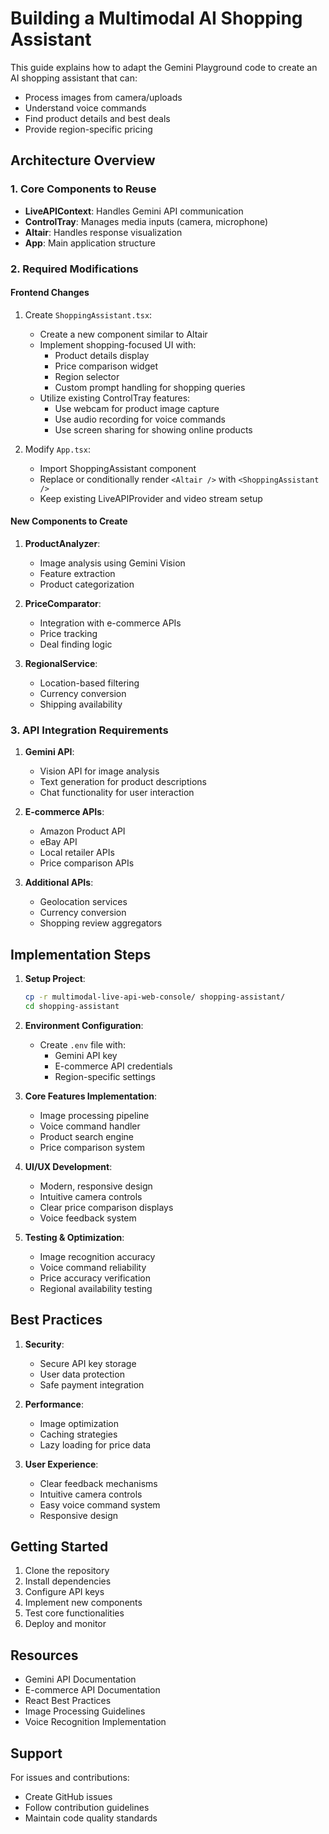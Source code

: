 # Building a Multimodal AI Shopping Assistant

This guide explains how to adapt the Gemini Playground code to create an AI shopping assistant that can:
- Process images from camera/uploads
- Understand voice commands
- Find product details and best deals
- Provide region-specific pricing

## Architecture Overview

### 1. Core Components to Reuse

- **LiveAPIContext**: Handles Gemini API communication
- **ControlTray**: Manages media inputs (camera, microphone)
- **Altair**: Handles response visualization
- **App**: Main application structure

### 2. Required Modifications

#### Frontend Changes
1. Create `ShoppingAssistant.tsx`:
   - Create a new component similar to Altair
   - Implement shopping-focused UI with:
     - Product details display
     - Price comparison widget
     - Region selector
     - Custom prompt handling for shopping queries
   - Utilize existing ControlTray features:
     - Use webcam for product image capture
     - Use audio recording for voice commands
     - Use screen sharing for showing online products

2. Modify `App.tsx`:
   - Import ShoppingAssistant component
   - Replace or conditionally render `<Altair />` with `<ShoppingAssistant />`
   - Keep existing LiveAPIProvider and video stream setup

#### New Components to Create

1. **ProductAnalyzer**:
   - Image analysis using Gemini Vision
   - Feature extraction
   - Product categorization

2. **PriceComparator**:
   - Integration with e-commerce APIs
   - Price tracking
   - Deal finding logic

3. **RegionalService**:
   - Location-based filtering
   - Currency conversion
   - Shipping availability

### 3. API Integration Requirements

1. **Gemini API**:
   - Vision API for image analysis
   - Text generation for product descriptions
   - Chat functionality for user interaction

2. **E-commerce APIs**:
   - Amazon Product API
   - eBay API
   - Local retailer APIs
   - Price comparison APIs

3. **Additional APIs**:
   - Geolocation services
   - Currency conversion
   - Shopping review aggregators

## Implementation Steps

1. **Setup Project**:
   ```bash
   cp -r multimodal-live-api-web-console/ shopping-assistant/
   cd shopping-assistant
   ```

2. **Environment Configuration**:
   - Create `.env` file with:
     - Gemini API key
     - E-commerce API credentials
     - Region-specific settings

3. **Core Features Implementation**:
   - Image processing pipeline
   - Voice command handler
   - Product search engine
   - Price comparison system

4. **UI/UX Development**:
   - Modern, responsive design
   - Intuitive camera controls
   - Clear price comparison displays
   - Voice feedback system

5. **Testing & Optimization**:
   - Image recognition accuracy
   - Voice command reliability
   - Price accuracy verification
   - Regional availability testing

## Best Practices

1. **Security**:
   - Secure API key storage
   - User data protection
   - Safe payment integration

2. **Performance**:
   - Image optimization
   - Caching strategies
   - Lazy loading for price data

3. **User Experience**:
   - Clear feedback mechanisms
   - Intuitive camera controls
   - Easy voice command system
   - Responsive design

## Getting Started

1. Clone the repository
2. Install dependencies
3. Configure API keys
4. Implement new components
5. Test core functionalities
6. Deploy and monitor

## Resources

- Gemini API Documentation
- E-commerce API Documentation
- React Best Practices
- Image Processing Guidelines
- Voice Recognition Implementation

## Support

For issues and contributions:
- Create GitHub issues
- Follow contribution guidelines
- Maintain code quality standards
